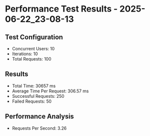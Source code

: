 # Performance Test Results - 2025-06-22_23-08-13

## Test Configuration
- Concurrent Users: 10
- Iterations: 10
- Total Requests: 100

## Results
- Total Time: 30657 ms
- Average Time Per Request: 306.57 ms
- Successful Requests: 250
- Failed Requests: 50

## Performance Analysis
- Requests Per Second: 3.26
